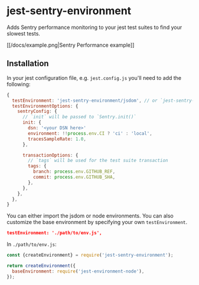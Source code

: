 # jest-sentry-environment

Adds Sentry performance monitoring to your jest test suites to find your slowest tests.

[[/docs/example.png|Sentry Performance example]]


## Installation

In your jest configuration file, e.g. `jest.config.js` you'll need to add the following:

```javascript
{
  testEnvironment: 'jest-sentry-environment/jsdom', // or `jest-sentry-environment/node` for node environment
  testEnvironmentOptions: {
    sentryConfig: {
      // `init` will be passed to `Sentry.init()`
      init: {
        dsn: '<your DSN here>'
        environment: !!process.env.CI ? 'ci' : 'local',
        tracesSampleRate: 1.0,
      },

      transactionOptions: {
        // `tags` will be used for the test suite transaction
        tags: {
          branch: process.env.GITHUB_REF,
          commit: process.env.GITHUB_SHA,
        },
      },
    },
  },
}
```

You can either import the jsdom or node environments. You can also customize the base environment by specifying your own `testEnvironment`.

```json
testEnvironment: './path/to/env.js',
```

In `./path/to/env.js`:

```javascript
const {createEnvironment} = require('jest-sentry-environment');

return createEnvironment({
  baseEnvironment: require('jest-environment-node'),
});
```


